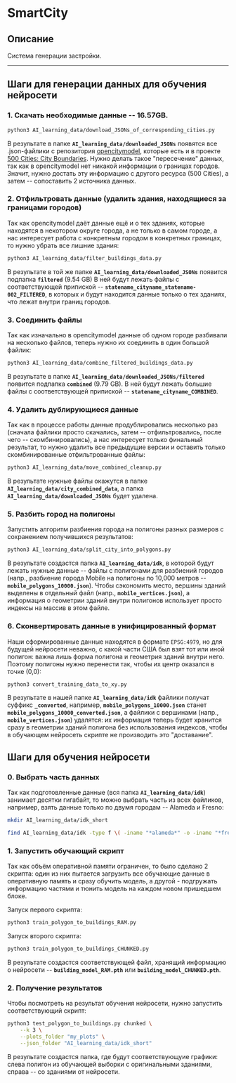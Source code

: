# SmartCity

## Описание

Система генерации застройки.

---

## Шаги для генерации данных для обучения нейросети

### 1. Скачать необходимые данные -- 16.57GB.

```bash
python3 AI_learning_data/download_JSONs_of_corresponding_cities.py
```

В результате в папке **`AI_learning_data/downloaded_JSONs`** появятся все .json-файлики с репозитория [opencitymodel](https://github.com/opencitymodel/opencitymodel), которые есть и в проекте [500 Cities: City Boundaries](https://catalog.data.gov/dataset/500-cities-city-boundaries).
Нужно делать такое "пересечение" данных, так как в opencitymodel нет никакой информации о границах городов. Значит, нужно достать эту информацию с другого ресурса (500 Cities), а затем -- сопоставить 2 источника данных.

### 2. Отфильтровать данные (удалить здания, находящиеся за границами городов)

Так как opencitymodel даёт данные ещё и о тех зданиях, которые находятся в некотором округе города, а не только в самом городе, а нас интересует работа с конкретным городом в конкретных границах, то нужно убрать все лишние здания:

```bash
python3 AI_learning_data/filter_buildings_data.py
```

В результате в той же папке **`AI_learning_data/downloaded_JSONs`** появится подпапка **`filtered`** (9.54 GB)
В ней будут лежать файлы с соответствующей припиской -- **`statename_cityname_statename-002_FILTERED`**, в которых и будут находится данные только о тех зданиях, что лежат внутри границ городов.

### 3. Соединить файлы

Так как изначально в opencitymodel данные об одном городе разбивали на несколько файлов, теперь нужно их соединить в один большой файлик:

```bash
python3 AI_learning_data/combine_filtered_buildings_data.py
```

В результате в папке **`AI_learning_data/downloaded_JSONs/filtered`** появится подпапка **`combined`** (9.79 GB).
В ней будут лежать большие файлы с соответствующей припиской -- **`statename_cityname_COMBINED`**.

### 4. Удалить дублирующиеся данные

Так как в процессе работы данные продублировались несколько раз (сначала файлики просто скачались, затем -- отфильтровались, после чего -- скомбинировались), а нас интересует только финальный результат, то нужно удалить все предыдущие версии и оставить только скомбинированные отфильтрованные файлы:

```bash
python3 AI_learning_data/move_combined_cleanup.py
```

В результате нужные файлы окажутся в папке **`AI_learning_data/city_combined_data`**, а папка **`AI_learning_data/downloaded_JSONs`** будет удалена.

### 5. Разбить город на полигоны

Запустить алгоритм разбиения города на полигоны разных размеров с сохранением получившихся результатов:

```bash
python3 AI_learning_data/split_city_into_polygons.py
```

В результате создастся папка **`AI_learning_data/idk`**, в которой будут лежать нужные данные -- файлы с полигонами для разбиений городов (напр., разбиение города Mobile на полигоны по 10,000 метров -- **`mobile_polygons_10000.json`**). Чтобы сэкономить место, вершины зданий выделены в отдельный файл (напр., **`mobile_vertices.json`**), а информация о геометрии зданий внутри полигонов использует просто индексы на массив в этом файле.

### 6. Сконвертировать данные в унифицированный формат

Наши сформированные данные находятся в формате `EPSG:4979`, но для будущей нейросети неважно, с какой части США был взят тот или иной полигон: важна лишь форма полигона и геометрия зданий внутри него. Поэтому полигоны нужно перенести так, чтобы их центр оказался в точке (0,0):

```bash
python3 convert_training_data_to_xy.py
```

В результате в нашей папке **`AI_learning_data/idk`** файлики получат суффикс **`_converted`**, например, **`mobile_polygons_10000.json`** станет **`mobile_polygons_10000_converted.json`**, а файлики с вершинами (напр., **`mobile_vertices.json`**) удалятся: их информация теперь будет хранится сразу в геометрии зданий полигона без использования индексов, чтобы в обучающем нейросеть скрипте не производить это "доставание".

## Шаги для обучения нейросети

### 0. Выбрать часть данных

Так как подготовленные данные (вся папка **`AI_learning_data/idk`**) занимает десятки гигабайт, то можно выбрать часть из всех файликов, например, взять данные только по двумя городам -- Alameda и Fresno:

```bash
mkdir AI_learning_data/idk_short

find AI_learning_data/idk -type f \( -iname "*alameda*" -o -iname "*fresno*" \) -exec mv {} AI_learning_data/idk_2/ \;k
```

### 1. Запустить обучающий скрипт

Так как объём оперативной памяти ограничен, то было сделано 2 скрипта: один из них пытается загрузить все обучающие данные в оперативную память и сразу обучить модель, а другой - подгружать информацию частями и тюнить модель на каждом новом пришедшем блоке.

Запуск первого скрипта:

```bash
python3 train_polygon_to_buildings_RAM.py
```

Запуск второго скрипта:

```bash
python3 train_polygon_to_buildings_CHUNKED.py
```
В результате создастся соответствующей файл, хранящий информацию о нейросети -- **`building_model_RAM.pth`** или **`building_model_CHUNKED.pth`**.

### 2. Получение результатов
Чтобы посмотреть на результат обучения нейросети, нужно запустить соответствующий скрипт:
```bash
python3 test_polygon_to_buildings.py chunked \
    --k 3 \
    --plots_folder "my_plots" \
    --json_folder "AI_learning_data/idk_short"
```
В результате создастся папка, где будут соответствующуие графики: слева полигон из обучающей выборки с оригинальными зданиями, справа -- со зданиями от нейросети.